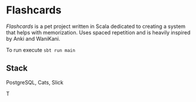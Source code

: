 # Flashcards

*Flashcards* is a pet project written in Scala dedicated to creating a system that helps with memorization. Uses spaced repetition and is heavily inspired by Anki and WaniKani.

To run execute ``sbt run main ``

## Stack

PostgreSQL, Cats, Slick

T
